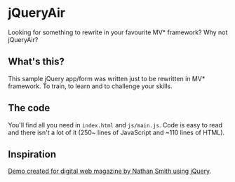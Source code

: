 jQueryAir
=========
Looking for something to rewrite in your favourite MV* framework? Why not jQueryAir?

## What's this?
This sample jQuery app/form was written just to be rewritten in MV* framework. To train, to learn and to challenge your skills.

## The code
You'll find all you need in `index.html` and `js/main.js`. Code is easy to read and there isn't a lot of it (250~ lines of JavaScript and ~110 lines of HTML).

## Inspiration
[Demo created for digital web magazine by Nathan Smith using jQuery](http://www.digital-web.com/extras/jquery_crash_course/).